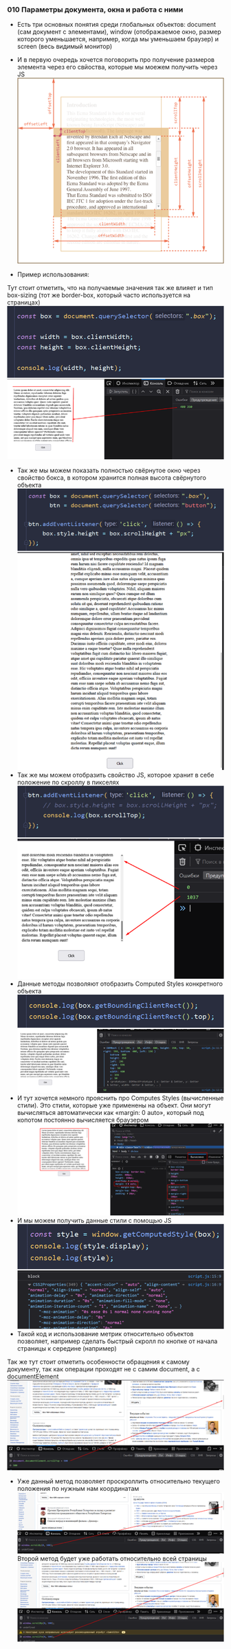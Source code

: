 ### **010 Параметры документа, окна и работа с ними**

- Есть три основных понятия среди глобальных объектов: document (сам документ с элементами), window (отображаемое окно, размер которого уменьшается, например, когда мы уменьшаем браузер) и screen (весь видимый монитор)

- И в первую очередь хочется поговорить про получение размеров элемента через его свйоства, которые мы моежем получить через JS
![](../_png/Pasted%20image%2020220909175339.png)
- Пример использования:

Тут стоит отметить, что на получаемые значения так же влияет и тип box-sizing (тот же border-box, который часто используется на страницах)
![](../_png/Pasted%20image%2020220909175345.png)
![](../_png/Pasted%20image%2020220909175349.png)
- Так же мы можем показать полностью свёрнутое окно через свойство бокса, в котором хранится полная высота свёрнутого объекта
![](../_png/Pasted%20image%2020220909175354.png)
![](../_png/Pasted%20image%2020220909175359.png)
- Так же мы можем отобразить свойство JS, которое хранит в себе положение по скроллу в пикселях
![](../_png/Pasted%20image%2020220909175405.png)
![](../_png/Pasted%20image%2020220909175413.png)
- Данные методы позволяют отобразить Computed Styles конкретного объекта
![](../_png/Pasted%20image%2020220909175418.png)
![](../_png/Pasted%20image%2020220909175423.png)
- И тут хочется немного прояснить про Computes Styles (вычисленные стили). Это стили, которые уже применены на объект. Они могут вычисляться автоматически как «margin: 0 auto», который под копотом постоянно вычисляется браузером
![](../_png/Pasted%20image%2020220909175427.png)
- И мы можем получить данные стили с помощью JS
![](../_png/Pasted%20image%2020220909175431.png)
![](../_png/Pasted%20image%2020220909175436.png)
- Такой код и использование метрик относительно объектов позволяет, например сделать быстрый скролл по кнопке от начала страницы к середине (например)

Так же тут стоит отметить особенности обращения к самому документу, так как операции проходят не с самим document, а с documentElement
![](../_png/Pasted%20image%2020220909175441.png)
- Уже данный метод позволяет проскроллить относительно текущего положения по нужным нам координатам
![](../_png/Pasted%20image%2020220909175449.png)
Второй метод будет уже работать относительно всей страницы
![](../_png/Pasted%20image%2020220909175453.png)